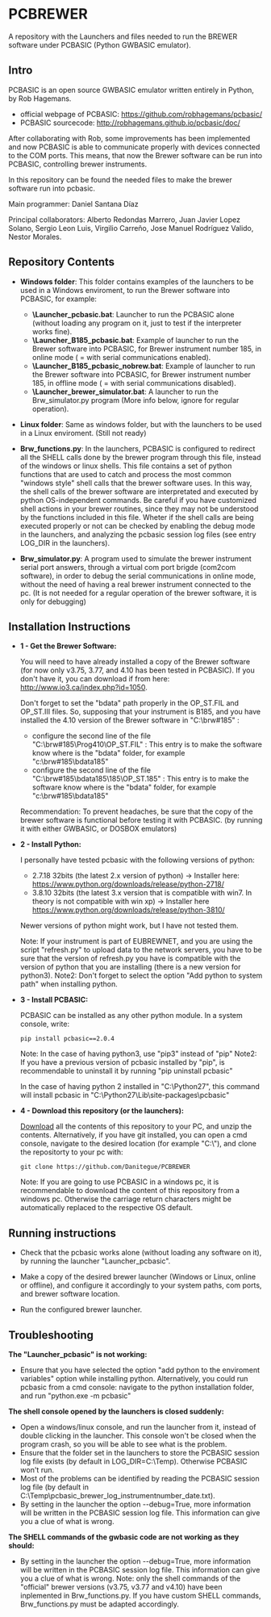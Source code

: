 # PCBREWER
A repository with the Launchers and files needed to run the BREWER software under PCBASIC (Python GWBASIC emulator).


## Intro
PCBASIC is an open source GWBASIC emulator written entirely in Python, by Rob Hagemans. 
- official webpage of PCBASIC: https://github.com/robhagemans/pcbasic/ 
- PCBASIC sourcecode: http://robhagemans.github.io/pcbasic/doc/

After collaborating with Rob, some improvements has been implemented and now PCBASIC is able to communicate properly with devices connected to the COM ports. This means, that now the Brewer software can be run into PCBASIC, controlling brewer instruments.

In this repository can be found the needed files to make the brewer software run into pcbasic.

Main programmer: Daniel Santana Díaz

Principal collaborators: Alberto Redondas Marrero, Juan Javier Lopez Solano, Sergio Leon Luis, Virgilio Carreño, Jose Manuel Rodríguez Valido, Nestor Morales.



## Repository Contents


* **Windows folder**: This folder contains examples of the launchers to be used in a Windows enviroment, to run the Brewer software into PCBASIC, for example:

    * **\Launcher_pcbasic.bat**: Launcher to run the PCBASIC alone (without loading any program on it, just to test if the interpreter works fine).
    * **\Launcher_B185_pcbasic.bat**: Example of launcher to run the Brewer software into PCBASIC, for Brewer instrument number 185, in online mode ( = with serial communications enabled).
    * **\Launcher_B185_pcbasic_nobrew.bat**: Example of launcher to run the Brewer software into PCBASIC, for Brewer instrument number 185, in offline mode ( = with serial communications disabled).
    * **\Launcher_brewer_simulator.bat**: A launcher to run the Brw_simulator.py program (More info below, ignore for regular operation).

* **Linux folder**: Same as windows folder, but with the launchers to be used in a Linux enviroment. (Still not ready)

* **Brw_functions.py**: In the launchers, PCBASIC is configured to redirect all the SHELL calls done by the brewer program through this file, instead of the windows or linux shells. This file contains a set of python functions that are used to catch and process the most common "windows style" shell calls that the brewer software uses. In this way, the shell calls of the brewer software are interpretated and executed by python OS-independent commands. Be careful if you have customized shell actions in your brewer routines, since they may not be understood by the functions included in this file. Wheter if the shell calls are being executed properly or not can be checked by enabling the debug mode in the launchers, and analyzing the pcbasic session log files (see entry LOG_DIR in the launchers).

* **Brw_simulator.py**: A program used to simulate the brewer instrument serial port answers, through a virtual com port brigde (com2com software), in order to debug the serial communications in online mode, without the need of having a real brewer instrument connected to the pc. (It is not needed for a regular operation of the brewer software, it is only for debugging)



## Installation Instructions

- **1 - Get the Brewer Software:**

  You will need to have already installed a copy of the Brewer software (for now only v3.75, 3.77, and 4.10 has been tested in PCBASIC). If you don't have it, you can download if from here: http://www.io3.ca/index.php?id=1050.  

  Don't forget to set the "bdata" path properly in the OP_ST.FIL and OP_ST.III files. So, supposing that your instrument is B185, and you have installed the 4.10 version of the Brewer software in "C:\brw#185" :
  - configure the second line of the file "C:\brw#185\Prog410\OP_ST.FIL" : This entry is to make the software know where is the "bdata" folder, for example "c:\brw#185\bdata185\"
  - configure the second line of the file "C:\brw#185\bdata185\185\OP_ST.185" : This entry is to make the software know where is the "bdata" folder, for example "c:\brw#185\bdata185\"

  Recommendation: To prevent headaches, be sure that the copy of the brewer software is functional before testing it with PCBASIC. (by running it with either GWBASIC, or DOSBOX emulators)



- **2 - Install Python:**

  I personally have tested pcbasic with the following versions of python: 
  - 2.7.18 32bits (the latest 2.x version of python) -> Installer here: https://www.python.org/downloads/release/python-2718/
  - 3.8.10 32bits (the latest 3.x version that is compatible with win7. In theory is not compatible with win xp) -> Installer here https://www.python.org/downloads/release/python-3810/

  Newer versions of python might work, but I have not tested them.

  Note: If your instrument is part of EUBREWNET, and you are using the script "refresh.py" to upload data to the network servers, you have to be sure that the version of refresh.py you have is compatible with the version of python that you are installing (there is a new version for python3).
  Note2: Don't forget to select the option "Add python to system path" when installing python.



- **3 - Install PCBASIC:**

  PCBASIC can be installed as any other python module. In a system console, write: 
  ```
  pip install pcbasic==2.0.4
  ```
  Note: In the case of having python3, use "pip3" instead of "pip"
  Note2: If you have a previous version of pcbasic installed by "pip", is recommendable to uninstall it by running "pip uninstall pcbasic"
  
  In the case of having python 2 installed in "C:\Python27", this command will install pcbasic in "C:\Python27\Lib\site-packages\pcbasic"



- **4 - Download this repository (or the launchers):**

  [Download](https://github.com/Danitegue/PCBREWER/archive/master.zip) all the contents of this repository to your PC, and unzip the contents. 
  Alternatively, if you have git installed, you can open a cmd console, navigate to the desired location (for example "C:\\"), and clone the repositorty to your pc with:
  ```
  git clone https://github.com/Danitegue/PCBREWER
  ```
  Note: If you are going to use PCBASIC in a windows pc, it is recommendable to download the content of this repository from a windows pc. Otherwise the carriage return characters might be automatically replaced to the respective OS default.



## Running instructions
* Check that the pcbasic works alone (without loading any software on it), by running the launcher "Launcher_pcbasic".

* Make a copy of the desired brewer launcher (Windows or Linux, online or offline), and configure it accordingly to your system paths, com ports, and brewer software location. 

* Run the configured brewer launcher.



## Troubleshooting
**The "Launcher_pcbasic" is not working:**
* Ensure that you have selected the option "add python to the enviroment variables" option while installing python. Alternatively, you could run pcbasic from a cmd console: navigate to the python installation folder, and run "python.exe -m pcbasic"

**The shell console opened by the launchers is closed suddenly:**
* Open a windows/linux console, and run the launcher from it, instead of double clicking in the launcher. This console won't be closed when the program crash, so you will be able to see what is the problem.
* Ensure that the folder set in the launchers to store the PCBASIC session log file exists (by default in LOG_DIR=C:\Temp\). Otherwise PCBASIC won't run.
* Most of the problems can be identified by reading the PCBASIC session log file (by default in C:\Temp\pcbasic_brewer_log_instrumentnumber_date.txt). 
* By setting in the launcher the option --debug=True, more information will be written in the PCBASIC session log file. This information can give you a clue of what is wrong. 

**The SHELL commands of the gwbasic code are not working as they should:**
* By setting in the launcher the option --debug=True, more information will be written in the PCBASIC session log file. This information can give you a clue of what is wrong. 
Note: only the shell commands of the "official" brewer versions (v3.75, v3.77 and v4.10) have been inplemented in Brw_functions.py. 
If you have custom SHELL commands, Brw_functions.py must be adapted accordingly.




 






